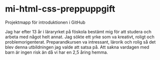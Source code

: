 # mi-html-css-preppuppgift
Projektmapp för introduktionen i GitHub

Jag har efter 13 år i läraryrket på föskola bestämt mig för att studera och arbeta med något helt annat. Jag sökte ett yrke som va kreativt, roligt och problemorigenterat. Preparandkursen va intressant, lärorik och rolig så det blev denna utbildningen jag valde att satsa på. Att sakna vardagen med barn är ingen risk än då vi har en 2,5 åring hemma. 
